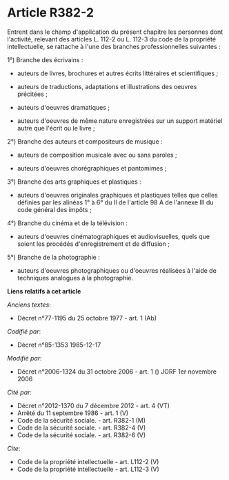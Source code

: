 # Article R382-2

Entrent dans le champ d'application du présent chapitre les personnes dont l'activité, relevant des articles L. 112-2 ou L.
112-3 du code de la propriété intellectuelle, se rattache à l'une des branches professionnelles suivantes : 

1°) Branche des écrivains :

- auteurs de livres, brochures et autres écrits littéraires et scientifiques ;

- auteurs de traductions, adaptations et illustrations des oeuvres précitées ;

- auteurs d'oeuvres dramatiques ;

- auteurs d'oeuvres de même nature enregistrées sur un support matériel autre que l'écrit ou le livre ; 

2°) Branche des auteurs et compositeurs de musique :

- auteurs de composition musicale avec ou sans paroles ;

- auteurs d'oeuvres chorégraphiques et pantomimes ; 

3°) Branche des arts graphiques et plastiques :

- auteurs d'oeuvres originales graphiques et plastiques telles que celles définies par les alinéas 1° à 6° du II de l'article
98 A de l'annexe III du code général des impôts ; 

4°) Branche du cinéma et de la télévision :

- auteurs d'oeuvres cinématographiques et audiovisuelles, quels que soient les procédés d'enregistrement et de diffusion ; 

5°) Branche de la photographie :

- auteurs d'oeuvres photographiques ou d'oeuvres réalisées à l'aide de techniques analogues à la photographie.

**Liens relatifs à cet article**

_Anciens textes_:

  - Décret n°77-1195 du 25 octobre 1977 - art. 1 (Ab)

_Codifié par_:

  - Décret n°85-1353 1985-12-17

_Modifié par_:

  - Décret n°2006-1324 du 31 octobre 2006 - art. 1 () JORF 1er novembre 2006

_Cité par_:

  - Décret n°2012-1370 du 7 décembre 2012 - art. 4 (VT)
  - Arrêté du 11 septembre 1986 - art. 1 (V)
  - Code de la sécurité sociale. - art. R382-1 (M)
  - Code de la sécurité sociale. - art. R382-4 (V)
  - Code de la sécurité sociale. - art. R382-6 (V)

_Cite_:

  - Code de la propriété intellectuelle - art. L112-2 (V)
  - Code de la propriété intellectuelle - art. L112-3 (V)
